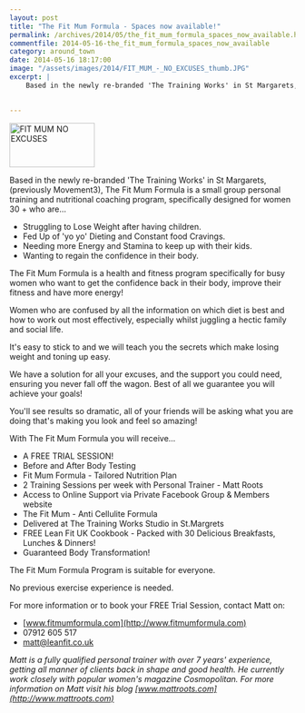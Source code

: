 ```yaml
---
layout: post
title: "The Fit Mum Formula - Spaces now available!"
permalink: /archives/2014/05/the_fit_mum_formula_spaces_now_available.html
commentfile: 2014-05-16-the_fit_mum_formula_spaces_now_available
category: around_town
date: 2014-05-16 18:17:00
image: "/assets/images/2014/FIT_MUM_-_NO_EXCUSES_thumb.JPG"
excerpt: |
    Based in the newly re-branded 'The Training Works' in St Margarets, (previously Movement3), The Fit Mum Formula is a small group personal training and nutritional coaching program, specifically designed for women 30 + who are...
    

---
```


<a href="/assets/images/2014/FIT_MUM_-_NO_EXCUSES.JPG" title="See larger version of - FIT MUM   NO EXCUSES"><img src="/assets/images/2014/FIT_MUM_-_NO_EXCUSES_thumb.JPG" width="150" height="78" alt="FIT MUM   NO EXCUSES" class="photo right" /></a>

Based in the newly re-branded 'The Training Works' in St Margarets, (previously Movement3), The Fit Mum Formula is a small group personal training and nutritional coaching program, specifically designed for women 30 + who are...

-   Struggling to Lose Weight after having children.
-   Fed Up of 'yo yo' Dieting and Constant food Cravings.
-   Needing more Energy and Stamina to keep up with their kids.
-   Wanting to regain the confidence in their body.

The Fit Mum Formula is a health and fitness program specifically for busy women who want to get the confidence back in their body, improve their fitness and have more energy!

Women who are confused by all the information on which diet is best and how to work out most effectively, especially whilst juggling a hectic family and social life.

It's easy to stick to and we will teach you the secrets which make losing weight and toning up easy.

We have a solution for all your excuses, and the support you could need, ensuring you never fall off the wagon. Best of all we guarantee you will achieve your goals!

You'll see results so dramatic, all of your friends will be asking what you are doing that's making you look and feel so amazing!

With The Fit Mum Formula you will receive...

-   A FREE TRIAL SESSION!
-   Before and After Body Testing
-   Fit Mum Formula - Tailored Nutrition Plan
-   2 Training Sessions per week with Personal Trainer - Matt Roots
-   Access to Online Support via Private Facebook Group & Members website
-   The Fit Mum - Anti Cellulite Formula
-   Delivered at The Training Works Studio in St.Margrets
-   FREE Lean Fit UK Cookbook - Packed with 30 Delicious Breakfasts, Lunches & Dinners!
-   Guaranteed Body Transformation!

The Fit Mum Formula Program is suitable for everyone.

No previous exercise experience is needed.

For more information or to book your FREE Trial Session, contact Matt on:

-   [www.fitmumformula.com](http://www.fitmumformula.com)
-   07912 605 517
-   <matt@leanfit.co.uk>

<em>Matt is a fully qualified personal trainer with over 7 years' experience, getting all manner of clients back in shape and good health. He currently work closely with popular women's magazine Cosmopolitan. For more information on Matt visit his blog [www.mattroots.com](http://www.mattroots.com)</em>

